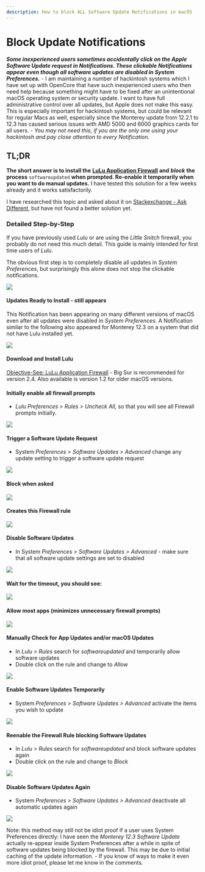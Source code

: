 ```yaml
---
description: How to block ALL Software Update Notifications in macOS
---
```


# Block Update Notifications

_**Some inexperienced users sometimes accidentally click on the Apple Software Update request in Notifications. These clickable Notifications appear even though all software updates are disabled in System Preferences.**_ - I am maintaining a number of hackintosh systems which I have set up with OpenCore that have such inexperienced users who then need help because something might have to be fixed after an unintentional macOS operating system or security update. I want to have full administrative control over all updates, but Apple does not make this easy. This is especially important for hackintosh systems, but could be relevant for regular Macs as well, especially since the Monterey update from 12.2.1 to 12.3 has caused serious issues with AMD 5000 and 6000 graphics cards for all users. - _You may not need this, if you are the only one using your hackintosh and pay close attention to every Notification._

## TL;DR

**The short answer is to install the** [**LuLu Application Firewall**](https://objective-see.com/products/lulu.html) **and** _**block**_ **the process** `softwareupdated` **when prompted. Re-enable it temporarily when you want to do manual updates.** I have tested this solution for a few weeks already and it works satisfactorily.

I have researched this topic and asked about it on [Stackexchange - Ask Different](https://apple.stackexchange.com/questions/437826/how-to-block-all-software-update-notifications-in-macos), but have not found a better solution yet.

### Detailed Step-by-Step

If you have previously used _Lulu_ or are using the _Little Snitch_ firewall, you probably do not need this much detail. This guide is mainly intended for first time users of _Lulu_.

The obvious first step is to completely disable all updates in _System Preferences_, but surprisingly this alone does not stop the clickable notifications.

![](<../.gitbook/assets/image (8) (1).png>)

#### Updates Ready to Install - still appears

This Notification has been appearing on many different versions of macOS even after all updates were disabled in _System Preferences_. A Notification similar to the following also appeared for Monterey 12.3 on a system that did not have Lulu installed yet.

![](<../.gitbook/assets/image (2).png>)

#### Download and Install Lulu

[Objective-See: LuLu Application Firewall](https://objective-see.com/products/lulu.html) - Big Sur is recommended for version 2.4. Also available is version 1.2 for older macOS versions.

#### Initially enable all firewall prompts

* _Lulu Preferences > Rules > Uncheck All,_ so that you will see all Firewall prompts initially.

![](<../.gitbook/assets/image (6).png>)

#### Trigger a Software Update Request

* System _Preferences > Software Updates > Advanced_ change any update setting to trigger a software update request

![](../.gitbook/assets/image.png)

#### Block when asked

![](<../.gitbook/assets/image (11).png>)

#### Creates this Firewall rule

![](<../.gitbook/assets/image (5).png>)

#### Disable Software Updates

* In System _Preferences > Software Updates > Advanced_ - make sure that all software update settings are set to disabled

![](<../.gitbook/assets/image (12).png>)

#### Wait for the timeout, you should see:



![](<../.gitbook/assets/image (13).png>)

#### Allow most apps (minimizes unnecessary firewall prompts)

![](<../.gitbook/assets/image (9) (1).png>)

#### Manually Check for App Updates and/or macOS Updates

* In _Lulu > Rules_ search for _softwareupdated_ and temporarily allow software updates
* Double click on the rule and change to _Allow_

![](<../.gitbook/assets/image (10).png>)

#### Enable Software Updates Temporarily

* System _Preferences > Software Updates > Advanced_ activate the items you wish to update

![](<../.gitbook/assets/image (3) (1).png>)

#### Reenable the Firewall Rule blocking Software Updates

* In _Lulu > Rules_ search for _softwareupdated_ and block software updates again
* Double click on the rule and change to _Block_

![](<../.gitbook/assets/image (7).png>)

#### Disable Software Updates Again

* System _Preferences > Software Updates > Advanced_ deactivate all automatic updates again

![](<../.gitbook/assets/image (1).png>)

Note: this method may still not be idiot proof if a user uses System Preferences directly: I have seen the _Monterey 12.3 Software Update_ actually re-appear inside System Preferences after a while in spite of software updates being blocked by the firewall. This may be due to initial caching of the update information. - If you know of ways to make it even more idiot proof, please let me know in the comments.

